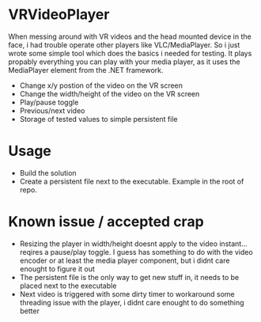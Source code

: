 # VRVideoPlayer
When messing around with VR videos and the head mounted device in the face, i had trouble operate other players like VLC/MediaPlayer. So i just wrote some simple tool which does the basics i needed for testing. It plays propably everything you can play with your media player, as it uses the MediaPlayer element from the .NET framework.
- Change x/y postion of the video on the VR screen
- Change the width/height of the video on the VR screen
- Play/pause toggle
- Previous/next video
- Storage of tested values to simple persistent file
# Usage
- Build the solution
- Create a persistent file next to the executable. Example in the root of repo.
# Known issue / accepted crap
- Resizing the player in width/height doesnt apply to the video instant... reqires a pause/play toggle. I guess has something to do with the video encoder or at least the media player component, but i didnt care enought to figure it out
- The persistent file is the only way to get new stuff in, it needs to be placed next to the executable
- Next video is triggered with some dirty timer to workaround some threading issue with the player, i didnt care enought to do something better
